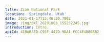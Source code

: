 ```yaml
---
title: Zion National Park
location: 'Springdale, Utah'
date: 2021-01-17T15:40:20.700Z
image: /img/pxl_20201003_155232245.jpg
introduction: Intro.
apiId: 41BAB8ED-C95F-447D-9DA1-FCC4E4D808B2
---
```


